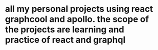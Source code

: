 # all my personal projects using react graphcool and apollo. the scope of the projects are learning and practice of react and graphql